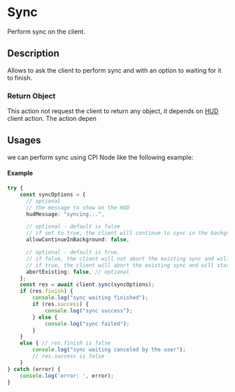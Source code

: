 # Sync
Perform sync on the client.

## Description
Allows to ask the client to perform sync and with an option to waiting for it to finish.

### Return Object
This action not request the client to return any object, it depends on [HUD](actions/hud.md) client action.
The action depen

## Usages
we can perform sync using CPI Node like the following example:

#### Example 
```typescript
try {
    const syncOptions = {
      // optional
      // the message to show on the HUD
      hudMessage: "syncing...", 

      // optional - default is false
      // if set to true, the client will continue to sync in the background without waiting for the sync to finish
      allowContinueInBackground: false,

      // optional - default is true.
      // if false, the client will not abort the existing sync and will wait for it to finish (if allowContinueInBackground is false).
      // if true, the client will abort the existing sync and will start a new sync.
      abortExisting: false, // optional      
    };
    const res = await client.sync(syncOptions);
    if (res.finish) { 
        console.log("sync waiting finished");
        if (res.success) {
            console.log("sync success");
        } else {
            console.log("sync failed");
        }
    }
    else { // res.finish is false
        console.log("sync waiting canceled by the user");
        // res.success is false        
    }
} catch (error) {
    console.log('error: ', error);
}

```
